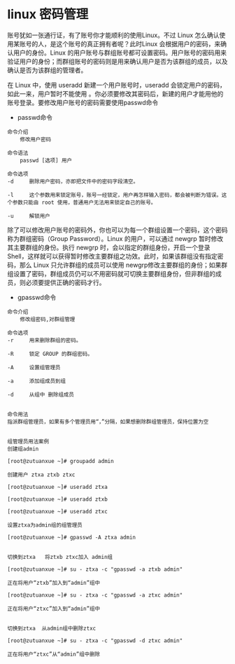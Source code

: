 # linux 密码管理

账号犹如一张通行证，有了账号你才能顺利的使用Linux。不过 Linux 怎么确认使用某账号的人，是这个账号的真正拥有者呢？此时Linux 会根据用户的密码，来确认用户的身份。Linux 的用户账号与群组账号都可设置密码。用户账号的密码用来验证用户的身份；而群组账号的密码则是用来确认用户是否为该群组的成员，以及确认是否为该群组的管理者。

在 Linux 中，使用 useradd 新建一个用户账号时，useradd 会锁定用户的密码，如此一来，用户暂时不能使用 。你必须要修改其密码后，新建的用户才能用他的账号登录。要修改用户账号的密码需要使用passwd命令

- passwd命令

```
命令介绍
	修改用户密码

命令语法
	passwd [选项] 用户

命令选项
-d     删除用户密码，亦即把文件中的密码字段清空。

-l     这个参数用来锁定账号，账号一经锁定，用户再怎样输入密码，都会被判断为错误。这个参数只能由 root 使用，普通用户无法用来锁定自己的账号。

-u     解锁用户
```

除了可以修改用户账号的密码外，你也可以为每一个群组设置一个密码，这个密码称为群组密码（Group Password）。Linux 的用户，可以通过 newgrp 暂时修改其主要群组的身份。执行 newgrp 时，会以指定的群组身份，开启一个登录 Shell，这样就可以获得暂时修改主要群组之功效。此时，如果该群组没有指定密码，那么 Linux 只允许群组的成员可以使用 newgrp修改主要群组的身份；如果群组设置了密码，群组成员仍可以不用密码就可切换主要群组身份，但非群组的成员，则必须要提供正确的密码才行。

- gpasswd命令

```
命令介绍
	修改组密码,对群组管理

命令选项
-r     用来删除群组的密码。

-R     锁定 GROUP 的群组密码。

-A     设置组管理员

-a     添加组成员到组

-d     从组中 删除组成员


命令用法
指派群组管理员，如果有多个管理员用“，”分隔，如果想删除群组管理员，保持位置为空


组管理员用法案例
创建组admin

[root@zutuanxue ~]# groupadd admin

创建用户 ztxa ztxb ztxc

[root@zutuanxue ~]# useradd ztxa

[root@zutuanxue ~]# useradd ztxb

[root@zutuanxue ~]# useradd ztxc

设置ztxa为admin组的组管理员

[root@zutuanxue ~]# gpasswd -A ztxa admin


切换到ztxa   将ztxb ztxc加入 admin组

[root@zutuanxue ~]# su - ztxa -c "gpasswd -a ztxb admin"

正在将用户“ztxb”加入到“admin”组中

[root@zutuanxue ~]# su - ztxa -c "gpasswd -a ztxc admin"

正在将用户“ztxc”加入到“admin”组中


切换到ztxa  从admin组中删除ztxc

[root@zutuanxue ~]# su - ztxa -c "gpasswd -d ztxc admin"

正在将用户“ztxc”从“admin”组中删除
```
